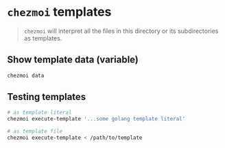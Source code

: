 # `chezmoi` templates

> `chezmoi` will interpret all the files in this directory or its subdirectories as templates.

## Show template data (variable)

```sh
chezmoi data
```

## Testing templates

```sh
# as template literal
chezmoi execute-template '...some golang template literal'

# as template file
chezmoi execute-template < /path/to/template
```
